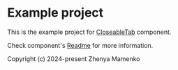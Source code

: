 # Example project

This is the example project for [CloseableTab](https://github.com/zhenya-mamenko/closeable-tab/) component.

Check component's [Readme](https://github.com/zhenya-mamenko/closeable-tab?tab=readme-ov-file#readme) for more information.

Copyright (c) 2024-present Zhenya Mamenko
